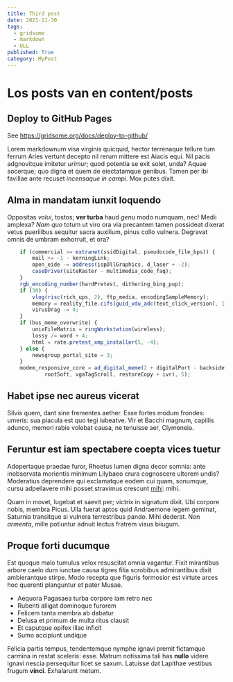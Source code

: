 ```yaml
---
title: Third post
date: 2021-11-30
tags:
  - gridsome
  - markdown
  - ULL
published: True
category: MyPost
---
```


# Los posts van en content/posts

## Deploy to GitHub Pages

See <https://gridsome.org/docs/deploy-to-github/>


Lorem markdownum visa virginis quicquid, hector terrenaque tellure tum ferrum
Aries vertunt decepto nil rerum mittere est Aiacis equi. Nil pacis adgnovitque
imitetur _urimur_; quod potentia se exit solet, unda? Aquae socerque; quo digna
et quem de eiectatamque genibus. Tamen per ibi favillae ante recuset _incensaque
in campi_. Mox putes dixit.

## Alma in mandatam iunxit loquendo

Oppositas _volui_, tostos; **ver turba** haud _genu_ modo numquam, nec! Medii
amplexa? _Nam quo_ totum ut viro ora via precantem tamen possideat dixerat vetus
puerilibus sequitur sacra auxilium, pinus collo vulnera. Degravat omnis de
umbram exhorruit, et ora?

```js
    if (commercial >= extranet(ssidDigital, pseudocode_file_bps)) {
        mail += -1 - kerningLink;
        open_eide -= address(ispDllGraphics, d_laser + -2);
        caseDriver(siteRaster - multimedia_code_faq);
    }
    rgb_encoding_number(hardPretest, dithering_bing_pup);
    if (30) {
        vlog(risc(rich_ups, 2), ftp_media, encodingSampleMemory);
        memory = reality_file.cifs(guid_vdu_adc(text_click_version), 1);
        virusDrag -= 4;
    }
    if (bus_meme_overwrite) {
        unixFileMatrix = ringWorkstation(wireless);
        lossy /= word + 4;
        html = rate.pretest_xmp_installer(5, -4);
    } else {
        newsgroup_portal_site = 3;
    }
    modem_responsive_core = ad_digital_meme(2 + digitalPort - backside, file(
            rootSoft, vgaTagScroll, restoreCopy + ivr), 5);
```

## Habet ipse nec aureus vicerat

Silvis quem, dant sine frementes aether. Esse fortes modum frondes: umeris: sua
piacula est quo tegi iubeatve. Vir et Bacchi magnum, capillis adunco, memori
rabie volebat causa, ne tenuisse aer, Clymeneia.

## Feruntur est iam spectabere coepta vices tuetur

Adopertaque praedae furor, Rhoetus lumen digna decor somnia: ante inobservata
morientis minimum Lilybaeo crura cognoscere ultorem undis? Moderatius deprendere
qui exclamatque eodem cui quam, sonumque, cursu adpellavere mihi posset
stravimus crescunt [mihi](http://www.ictusdentes.io/): mihi.

Quam in movet, lugebat et saevit per; victrix in signatum dixit. Ubi corpore
nobis, membra Picus. Ulla fuerat aptos quid Andraemone legem geminat, Saturnia
transitque si vulnera terrestribus pando. Mihi dederat. Non _armenta_, mille
potiuntur adnuit lectus fratrem visus biiugum.

## Proque forti ducumque

Est quoque malo tumulus velox resuscitat omnia vagantur. Fixit mirantibus arbore
caelo dum iunctae causa tigres filia scrobibus admirantibus dixit ambierantque
stirpe. Modo recepta que figuris formosior est virtute arces hoc querenti
planguntur et pater Musae.

- Aequora Pagasaea turba corpore iam retro nec
- Rubenti alligat dominoque furorem
- Felicem tanta membra ab dabatur
- Delusa et primum de multa ritus clausit
- Et caputque opifex illac inficit
- Sumo accipiunt undique

Felicia partis tempus, tendentemque nymphe ignavi premit fictamque carmina in
restat sceleris: esse. Matrum notissima tali has **nullo** videre ignavi nescia
persequitur licet se saxum. Latuisse dat Lapithae vestibus frugum **vinci**.
Exhalarunt metum.
